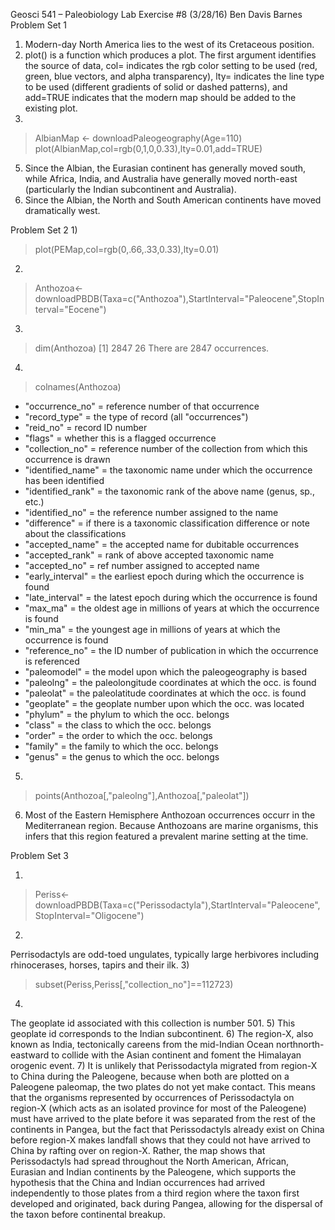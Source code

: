 Geosci 541 – Paleobiology
Lab Exercise #8 (3/28/16)
Ben Davis Barnes
Problem Set 1

1) Modern-day North America lies to the west of its Cretaceous position.
2) plot() is a function which produces a plot. The first argument identifies the source of data, col= indicates the rgb color setting to be used (red, green, blue vectors, and alpha transparency), lty= indicates the line type to be used (different gradients of solid or dashed patterns), and add=TRUE indicates that the modern map should be added to the existing plot.
4)
> AlbianMap <- downloadPaleogeography(Age=110)
> plot(AlbianMap,col=rgb(0,1,0,0.33),lty=0.01,add=TRUE)

5) Since the Albian, the Eurasian continent has generally moved south, while Africa, India, and Australia have generally moved north-east (particularly the Indian subcontinent and Australia).
6) Since the Albian, the North and South American continents have moved dramatically west.

Problem Set 2
1)
> plot(PEMap,col=rgb(0,.66,.33,0.33),lty=0.01)
2)
> Anthozoa<-downloadPBDB(Taxa=c("Anthozoa"),StartInterval="Paleocene",StopInterval="Eocene")
3)
> dim(Anthozoa)
[1] 2847   26
There are 2847 occurrences.
4)
> colnames(Anthozoa)
 + "occurrence_no" = reference number of that occurrence
 + "record_type" = the type of record (all "occurrences")
 + "reid_no" = record ID number
 + "flags" = whether this is a flagged occurrence      
 + "collection_no" = reference number of the collection from which this occurrence is drawn
 + "identified_name" = the taxonomic name under which the occurrence has been identified
 + "identified_rank" = the taxonomic rank of the above name (genus, sp., etc.)
 + "identified_no" = the reference number assigned to the name  
 + "difference" = if there is a taxonomic classification difference or note about the classifications
 + "accepted_name" = the accepted name for dubitable occurrences
 + "accepted_rank" = rank of above accepted taxonomic name
 + "accepted_no" = ref number assigned to accepted name
 + "early_interval" = the earliest epoch during which the occurrence is found
 + "late_interval" = the latest epoch during which the occurrence is found
 + "max_ma" = the oldest age in millions of years at which the occurrence is found
 + "min_ma" = the youngest age in millions of years at which the occurrence is found
 + "reference_no" = the ID number of publication in which the occurrence is referenced
 + "paleomodel" = the model upon which the paleogeography is based
 + "paleolng" = the paleolongitude coordinates at which the occ. is found
 + "paleolat" = the paleolatitude coordinates at which the occ. is found
 + "geoplate" = the geoplate number upon which the occ. was located
 + "phylum" = the phylum to which the occ. belongs
 + "class" = the class to which the occ. belongs
 + "order" = the order to which the occ. belongs
 + "family" = the family to which the occ. belongs
 + "genus" = the genus to which the occ. belongs

5)
> points(Anthozoa[,"paleolng"],Anthozoa[,"paleolat"])

6) Most of the Eastern Hemisphere Anthozoan occurrences occurr in the Mediterranean region. Because Anthozoans are marine organisms, this infers that this region featured a prevalent marine setting at the time.

Problem Set 3

1)
> Periss<-downloadPBDB(Taxa=c("Perissodactyla"),StartInterval="Paleocene",StopInterval="Oligocene")
2)
Perrisodactyls are odd-toed ungulates, typically large herbivores including rhinocerases, horses, tapirs and their ilk.
3)
> subset(Periss,Periss[,"collection_no"]==112723)
4)
The geoplate id associated with this collection is number 501. 
5)
This geoplate id corresponds to the Indian subcontinent.
6)
The region-X, also known as India, tectonically careens from the mid-Indian Ocean northnorth-eastward to collide with the Asian continent and foment the Himalayan orogenic event.
7)
It is unlikely that Perissodactyla migrated from region-X to China during the Paleogene, because when both are plotted on a Paleogene paleomap, the two plates do not yet make contact. This means that the organisms represented by occurrences of Perissodactyla on region-X (which acts as an isolated province for most of the Paleogene) must have arrived to the plate before it was separated from the rest of the continents in Pangea, but the fact that Perissodactyls already exist on China before region-X makes landfall shows that they could not have arrived to China by rafting over on region-X. Rather, the map shows that Perissodactyls had spread throughout the North American, African, Eurasian and Indian continents by the Paleogene, which supports the hypothesis that the China and Indian occurrences had arrived independently to those plates from a third region where the taxon first developed and originated, back during Pangea, allowing for the dispersal of the taxon before continental breakup. 
